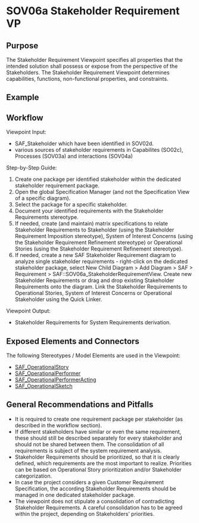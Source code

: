 # SOV06a Stakeholder Requirement VP

## Purpose
The Stakeholder Requirement Viewpoint specifies all properties that the intended solution shall possess or expose from the perspective of the Stakeholders. The Stakeholder Requirement Viewpoint determines capabilities, functions, non-functional properties, and constraints.

## Example

## Workflow
Viewpoint Input:
* SAF_Stakeholder which have been identified in SOV02d.
* various sources of stakeholder requirements in Capabilites (SO02c), Processes (SOV03a) and interactions (SOV04a)

Step-by-Step Guide:
1.  Create one package per identified stakeholder within the dedicated stakeholder requirement package.
2.	Open the global Specification Manager (and not the Specification View of a specific diagram).
3.	Select the package for a specific stakeholder.
4.	Document your identified requirements with the Stakeholder Requirements stereotype.
6.	If needed, create (and maintain) matrix specifications to relate Stakeholder Requirements to Stakeholder (using the Stakeholder Requirement Imposition stereotype), System of Interest Concerns (using the Stakeholder Requirement Refinement stereotype) or Operational Stories (using the Stakeholder Requirement Refinement stereotype).
7.	If needed, create a new SAF Stakeholder Requirement diagram to analyze single stakeholder requirements - right-click on the dedicated stakeholder package, select New Child Diagram > Add Diagram > SAF > Requirement > SAF::SOV06a_StakeholderRequirementView. Create new Stakeholder Requirements or drag and drop existing Stakeholder Requirements onto the diagram. Link the Stakeholder Requirements to Operational Stories, System of Interest Concerns or Operational Stakeholder using the Quick Linker.

Viewpoint Output:
* Stakeholder Requirements for System Requirements derivation.

## Exposed Elements and Connectors
The following Stereotypes / Model Elements are used in the Viewpoint:
* [SAF_OperationalStory](https://github.com/GfSE/SAF-Specification/blob/TdSE2023/stereotypes.md#SAF_OperationalStory)
* [SAF_OperationalPerformer](https://github.com/GfSE/SAF-Specification/blob/TdSE2023/stereotypes.md#SAF_OperationalPerformer)
* [SAF_OperationalPerformerActing](https://github.com/GfSE/SAF-Specification/blob/TdSE2023/stereotypes.md#SAF_OperationalPerformerActing)
* [SAF_OperationalSketch](https://github.com/GfSE/SAF-Specification/blob/TdSE2023/stereotypes.md#SAF_OperationalSketch)

## General Recommendations and Pitfalls
* It is required to create one requirement package per stakeholder (as described in the workflow section).
* If different stakeholders have similar or even the same requirement, these should still be described separately for every stakeholder and should not be shared between them. The consolidation of all requirements is subject of the system requirement analysis.
* Stakeholder Requirements should be prioritized, so that it is clearly defined, which requirements are the most important to realize. Priorities can be based on Operational Story prioritization and/or Stakeholder categorization.
* In case the project considers a given Customer Requirement Specification, the according Stakeholder Requirements should be managed in one dedicated stakeholder package.
* The viewpoint does not stipulate a consolidation of contradicting Stakeholder Requirements. A careful consolidation has to be agreed within the project, depending on Stakeholders’ priorities.
